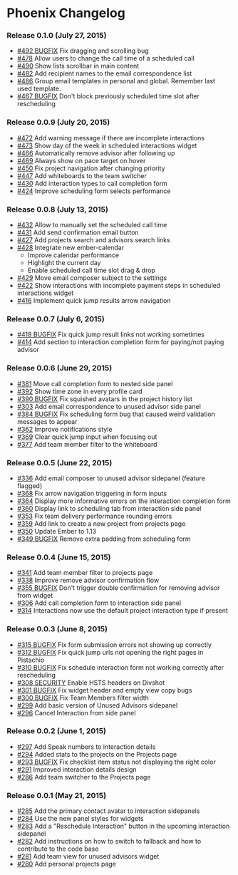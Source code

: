 # Phoenix Changelog

### Release 0.1.0 (July 27, 2015)

- [#492 BUGFIX](https://github.com/alphasights/phoenix/pull/492) Fix dragging and scrolling bug
- [#478](https://github.com/alphasights/phoenix/pull/478) Allow users to change the call time of a scheduled call
- [#490](https://github.com/alphasights/phoenix/pull/490) Show lists scrollbar in main content
- [#482](https://github.com/alphasights/phoenix/pull/482) Add recipient names to the email correspondence list
- [#486](https://github.com/alphasights/phoenix/pull/486) Group email templates in personal and global. Remember last used template.
- [#467 BUGFIX](https://github.com/alphasights/phoenix/pull/467) Don't block previously scheduled time slot after rescheduling

### Release 0.0.9 (July 20, 2015)

- [#472](https://github.com/alphasights/phoenix/pull/472) Add warning message if there are incomplete interactions
- [#473](https://github.com/alphasights/phoenix/pull/473) Show day of the week in scheduled interactions widget
- [#466](https://github.com/alphasights/phoenix/pull/466) Automatically remove advisor after following up
- [#469](https://github.com/alphasights/phoenix/pull/469) Always show on pace target on hover
- [#450](https://github.com/alphasights/phoenix/pull/450) Fix project navigation after changing priority
- [#447](https://github.com/alphasights/phoenix/pull/447) Add whiteboards to the team switcher
- [#430](https://github.com/alphasights/phoenix/pull/430) Add interaction types to call completion form
- [#424](https://github.com/alphasights/phoenix/pull/424) Improve scheduling form selects performance

### Release 0.0.8 (July 13, 2015)

- [#432](https://github.com/alphasights/phoenix/pull/432) Allow to manually set the scheduled call time
- [#431](https://github.com/alphasights/phoenix/pull/431) Add send confirmation email button
- [#427](https://github.com/alphasights/phoenix/pull/427) Add projects search and advisors search links
- [#428](https://github.com/alphasights/phoenix/pull/428) Integrate new ember-calendar
  - Improve calendar performance
  - Highlight the current day
  - Enable scheduled call time slot drag & drop
- [#429](https://github.com/alphasights/phoenix/pull/429) Move email composer subject to the settings
- [#422](https://github.com/alphasights/phoenix/pull/422) Show interactions with incomplete payment steps in scheduled interactions widget
- [#416](https://github.com/alphasights/phoenix/pull/416) Implement quick jump results arrow navigation

### Release 0.0.7 (July 6, 2015)

- [#418 BUGFIX](https://github.com/alphasights/phoenix/pull/418) Fix quick jump result links not working sometimes
- [#414](https://github.com/alphasights/phoenix/pull/414) Add section to interaction completion form for paying/not paying advisor

### Release 0.0.6 (June 29, 2015)

- [#381](https://github.com/alphasights/phoenix/pull/381) Move call completion form to nested side panel
- [#392](https://github.com/alphasights/phoenix/pull/392) Show time zone in every profile card
- [#390 BUGFIX](https://github.com/alphasights/phoenix/pull/390) Fix squished avatars in the project history list
- [#303](https://github.com/alphasights/phoenix/pull/303) Add email correspondence to unused advisor side panel
- [#384 BUGFIX](https://github.com/alphasights/phoenix/pull/384) Fix scheduling form bug that caused weird validation messages to appear
- [#362](https://github.com/alphasights/phoenix/pull/362) Improve notifications style
- [#369](https://github.com/alphasights/phoenix/pull/369) Clear quick jump input when focusing out
- [#377](https://github.com/alphasights/phoenix/pull/377) Add team member filter to the whiteboard

### Release 0.0.5 (June 22, 2015)

- [#336](https://github.com/alphasights/phoenix/pull/336) Add email composer to unused advisor sidepanel (feature flagged)
- [#368](https://github.com/alphasights/phoenix/pull/368) Fix arrow navigation triggering in form inputs
- [#364](https://github.com/alphasights/phoenix/pull/364) Display more informative errors on the interaction completion form
- [#360](https://github.com/alphasights/phoenix/pull/360) Display link to scheduling tab from interaction side panel
- [#353](https://github.com/alphasights/phoenix/pull/353) Fix team delivery performance rounding errors
- [#359](https://github.com/alphasights/phoenix/pull/359) Add link to create a new project from projects page
- [#350](https://github.com/alphasights/phoenix/pull/350) Update Ember to 1.13
- [#349 BUGFIX](https://github.com/alphasights/phoenix/pull/349) Remove extra padding from scheduling form

### Release 0.0.4 (June 15, 2015)

- [#341](https://github.com/alphasights/phoenix/pull/341) Add team member filter to projects page
- [#338](https://github.com/alphasights/phoenix/pull/338) Improve remove advisor confirmation flow
- [#355 BUGFIX](https://github.com/alphasights/phoenix/pull/335) Don't trigger double confirmation for removing advisor from widget
- [#306](https://github.com/alphasights/phoenix/pull/306) Add call completion form to interaction side panel
- [#314](https://github.com/alphasights/phoenix/pull/314) Interactions now use the default project interaction type if present

### Release 0.0.3 (June 8, 2015)

- [#315 BUGFIX](https://github.com/alphasights/phoenix/pull/315) Fix form submission errors not showing up correctly
- [#312 BUGFIX](https://github.com/alphasights/phoenix/pull/312) Fix quick jump urls not opening the right pages in Pistachio
- [#310 BUGFIX](https://github.com/alphasights/phoenix/pull/310) Fix schedule interaction form not working correctly after rescheduling
- [#308 SECURITY](https://github.com/alphasights/phoenix/pull/308) Enable HSTS headers on Divshot
- [#301 BUGFIX](https://github.com/alphasights/phoenix/pull/301) Fix widget header and empty view copy bugs
- [#300 BUGFIX](https://github.com/alphasights/phoenix/pull/300) Fix Team Members filter width
- [#299](https://github.com/alphasights/phoenix/pull/299) Add basic version of Unused Advisors sidepanel
- [#296](https://github.com/alphasights/phoenix/pull/296) Cancel Interaction from side panel

### Release 0.0.2 (June 1, 2015)

- [#297](https://github.com/alphasights/phoenix/pull/297) Add Speak numbers to interaction details
- [#294](https://github.com/alphasights/phoenix/pull/294) Added stats to the projects on the Projects page
- [#293 BUGFIX](https://github.com/alphasights/phoenix/pull/293) Fix checklist item status not displaying the right color
- [#291](https://github.com/alphasights/phoenix/pull/291) Improved interaction details design
- [#286](https://github.com/alphasights/phoenix/pull/286) Add team switcher to the Projects page

### Release 0.0.1 (May 21, 2015)

- [#285](https://github.com/alphasights/phoenix/pull/285) Add the primary contact avatar to interaction sidepanels
- [#284](https://github.com/alphasights/phoenix/pull/284) Use the new panel styles for widgets
- [#283](https://github.com/alphasights/phoenix/pull/283) Add a "Reschedule Interaction" button in the upcoming interaction sidepanel
- [#282](https://github.com/alphasights/phoenix/pull/282) Add instructions on how to switch to fallback and how to contribute to the code base
- [#281](https://github.com/alphasights/phoenix/pull/281) Add team view for unused advisors widget
- [#280](https://github.com/alphasights/phoenix/pull/280) Add personal projects page
